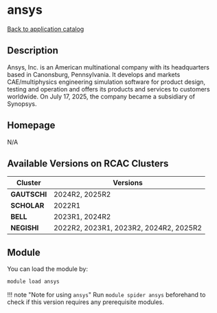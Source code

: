 # ansys

[Back to application catalog](../app_catalog.md)

## Description

Ansys, Inc. is an American multinational company with its headquarters based in Canonsburg, Pennsylvania. It develops and markets CAE/multiphysics engineering simulation software for product design, testing and operation and offers its products and services to customers worldwide. On July 17, 2025, the company became a subsidiary of Synopsys.

## Homepage

N/A

## Available Versions on RCAC Clusters

|Cluster|Versions|
|---|---|
**GAUTSCHI**|2024R2, 2025R2
**SCHOLAR**|2022R1
**BELL**|2023R1, 2024R2
**NEGISHI**|2022R2, 2023R1, 2023R2, 2024R2, 2025R2

## Module

You can load the module by:

```bash
module load ansys
```

!!! note "Note for using `ansys`"
    Run `module spider ansys` beforehand to check if this version requires any prerequisite modules.
